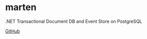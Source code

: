# marten

.NET Transactional Document DB and Event Store on PostgreSQL

[GitHub](https://github.com/JasperFx/marten)